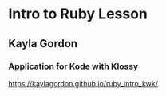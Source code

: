 # Intro to Ruby Lesson
## Kayla Gordon
### Application for Kode with Klossy

https://kaylagordon.github.io/ruby_intro_kwk/

